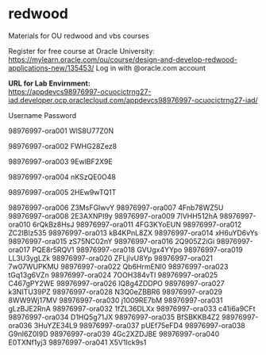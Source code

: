 # redwood
Materials for OU redwood and vbs courses

Register for free course at Oracle University: https://mylearn.oracle.com/ou/course/design-and-develop-redwood-applications-new/135453/
Log in with @oracle.com account

**URL for Lab Envirnment:**      
https://appdevcs98976997-ocuocictrng27-iad.developer.ocp.oraclecloud.com/appdevcs98976997-ocuocictrng27-iad/


Username			Password
		
98976997-ora001		WlS8U77Z0N

98976997-ora002		FWHG28Zez8

98976997-ora003		9EwlBF2X9E

98976997-ora004		nKSzQE0O48

98976997-ora005		2HEw9wTQ1T

98976997-ora006		Z3MsFGIwvY
98976997-ora007		4Fnb78WZ5U
98976997-ora008		2E3AXNPI9y
98976997-ora009		7lVHH512hA
98976997-ora010		6rQkBz8HsJ
98976997-ora011		4FG3KYoEUN
98976997-ora012		ZC2IBIz535
98976997-ora013		kB4KPnL8ZX
98976997-ora014		xH6uYD6vYs
98976997-ora015		zS75NC02nY
98976997-ora016		2Q905Z2iGi
98976997-ora017		PQE8r5RQV1
98976997-ora018		GVUgx4YYpo
98976997-ora019		LL3U3ygLZk
98976997-ora020		ZFLjlvU8Yp
98976997-ora021		7w07WUPKMU
98976997-ora022		Qb6HrmENI0
98976997-ora023		tGq13g6VZn
98976997-ora024		7OOH384vTl
98976997-ora025		C467gPY2WE
98976997-ora026		lQ8g4ZDDPO
98976997-ora027		k3NITU39PZ
98976997-ora028		N3Q0eZBBR6
98976997-ora029		8WW9Wj17MV
98976997-ora030		j1009RE7bM
98976997-ora031		gLzBJE2RnA
98976997-ora032		1fZL36DLXx
98976997-ora033		c41i6a9CFt
98976997-ora034		D1HQ5g71JX
98976997-ora035		BfSBKKB4Z2
98976997-ora036		3HuYZE34L9
98976997-ora037		pUEf75eFD4
98976997-ora038		G9nI6Z0I9D
98976997-ora039		4Gc2XZDJBE
98976997-ora040		E0TXNf1yj3
98976997-ora041		X5V1Ick9s1
